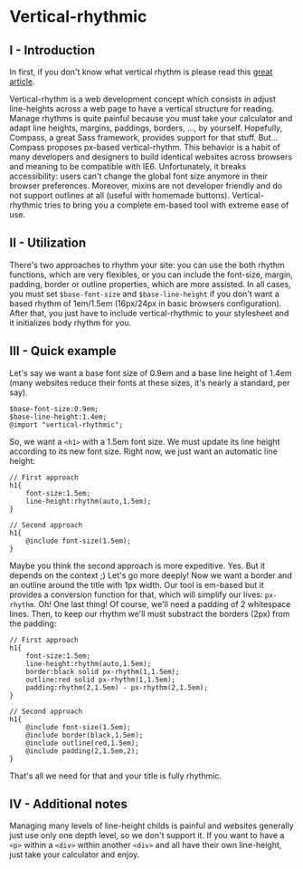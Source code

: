 Vertical-rhythmic
=================

I - Introduction
----------------

In first, if you don't know what vertical rhythm is please read this [great article](http://24ways.org/2006/compose-to-a-vertical-rhythm).

Vertical-rhythm is a web development concept which consists in adjust line-heights across a web page to have a vertical structure for reading. Manage rhythms is quite painful because you must take your calculator and adapt line heights, margins, paddings, borders, ..., by yourself. Hopefully, Compass, a great Sass framework, provides support for that stuff. But... Compass proposes px-based vertical-rhythm. This behavior is a habit of many developers and designers to build identical websites across browsers and meaning to be compatible with IE6. Unfortunately, it breaks accessibility: users can't change the global font size anymore in their browser preferences. Moreover, mixins are not developer friendly and do not support outlines at all (useful with homemade buttons). Vertical-rhythmic tries to bring you a complete em-based tool with extreme ease of use.

II - Utilization
----------------

There's two approaches to rhythm your site: you can use the both rhythm functions, which are very flexibles, or you can include the font-size, margin, padding, border or outline properties, which are more assisted. In all cases, you must set `$base-font-size` and `$base-line-height` if you don't want a based rhythm of 1em/1.5em (16px/24px in basic browsers configuration). After that, you just have to include vertical-rhythmic to your stylesheet and it initializes body rhythm for you.

III - Quick example
-------------------

Let's say we want a base font size of 0.9em and a base line height of 1.4em (many websites reduce their fonts at these sizes, it's nearly a standard, per say).

	$base-font-size:0.9em;
	$base-line-height:1.4em;
	@import "vertical-rhythmic";

So, we want a `<h1>` with a 1.5em font size. We must update its line height according to its new font size. Right now, we just want an automatic line height:

	// First approach
	h1{
		font-size:1.5em;
		line-height:rhythm(auto,1.5em);
	}

	// Second approach
	h1{
		@include font-size(1.5em);
	}

Maybe you think the second approach is more expeditive. Yes. But it depends on the context ;) Let's go more deeply! Now we want a border and an outline around the title with 1px width. Our tool is em-based but it provides a conversion function for that, which will simplify our lives: `px-rhythm`. Oh! One last thing! Of course, we'll need a padding of 2 whitespace lines. Then, to keep our rhythm we'll must substract the borders (2px) from the padding:

	// First approach
	h1{
		font-size:1.5em;
		line-height:rhythm(auto,1.5em);
		border:black solid px-rhythm(1,1.5em);
		outline:red solid px-rhythm(1,1.5em);
		padding:rhythm(2,1.5em) - px-rhythm(2,1.5em);
	}

	// Second approach
	h1{
		@include font-size(1.5em);
		@include border(black,1.5em);
		@include outline(red,1.5em);
		@include padding(2,1.5em,2);
	}

That's all we need for that and your title is fully rhythmic.

IV - Additional notes
---------------------

Managing many levels of line-height childs is painful and websites generally just use only one depth level, so we don't support it. If you want to have a `<p>` within a `<div>` within another `<div>` and all have their own line-height, just take your calculator and enjoy.